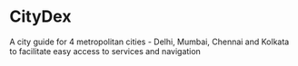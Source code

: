 # CityDex
A city guide for 4 metropolitan cities - Delhi, Mumbai, Chennai and Kolkata to facilitate easy access to services and navigation
